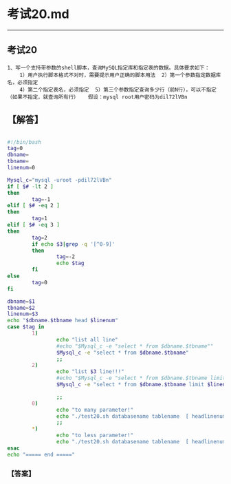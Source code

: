 # 考试20.md  
---  
## 考试20  
    1、写一个支持带参数的shell脚本，查询MySQL指定库和指定表的数据。具体要求如下：   
        1）用户执行脚本格式不对时，需要提示用户正确的脚本用法  2）第一个参数指定数据库名，必须指定  
        4）第二个指定表名，必须指定  5）第三个参数指定查询多少行（前N行），可以不指定（如果不指定，就查询所有行）   假设：mysql root用户密码为dil72lVBn  

## 【解答】   
```bash  

#!/bin/bash
tag=0
dbname=
tbname=
linenum=0

Mysql_c="mysql -uroot -pdil72lVBn"
if [ $# -lt 2 ]
then
        tag=-1
elif [ $# -eq 2 ]
then
        tag=1
elif [ $# -eq 3 ]
then
        tag=2
        if echo $3|grep -q '[^0-9]'
        then
                tag=-2
                echo $tag
        fi
else
        tag=0
fi

dbname=$1
tbname=$2
linenum=$3
echo "$dbname.$tbname head $linenum"
case $tag in
        1)
                echo "list all line"
                #echo "$Mysql_c -e "select * from $dbname.$tbname""
                $Mysql_c -e "select * from $dbname.$tbname"
                ;;
        2)
                echo "list $3 line!!!"
                #echo "$Mysql_c -e "select * from $dbname.$tbname limit $linenum ""
                $Mysql_c -e "select * from $dbname.$tbname limit $linenum "

                ;;
        0)
                echo "to many parameter!"
                echo "./test20.sh databasename tablename  [ headlinenum  ]"
                ;;
        *)
                echo "to less parameter!"
                echo "./test20.sh databasename tablename  [ headlinenum  ]"
esac
echo "===== end ====="

```  
### 【答案】 
```bash  



```  
